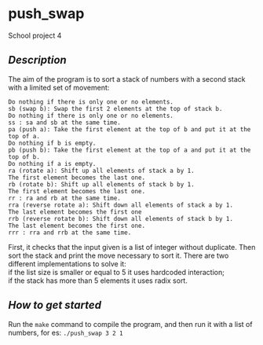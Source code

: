 # **push_swap**
School project 4

## *Description*
The aim of the program is to sort a stack of numbers with a second stack with a limited set of movement:
```sa (swap a): Swap the first 2 elements at the top of stack a.
Do nothing if there is only one or no elements.
sb (swap b): Swap the first 2 elements at the top of stack b.
Do nothing if there is only one or no elements.
ss : sa and sb at the same time.
pa (push a): Take the first element at the top of b and put it at the top of a.
Do nothing if b is empty.
pb (push b): Take the first element at the top of a and put it at the top of b.
Do nothing if a is empty.
ra (rotate a): Shift up all elements of stack a by 1.
The first element becomes the last one.
rb (rotate b): Shift up all elements of stack b by 1.
The first element becomes the last one.
rr : ra and rb at the same time.
rra (reverse rotate a): Shift down all elements of stack a by 1.
The last element becomes the first one
rrb (reverse rotate b): Shift down all elements of stack b by 1.
The last element becomes the first one.
rrr : rra and rrb at the same time.
```

First, it checks that the input given is a list of integer without duplicate.
Then sort the stack and print the move necessary to sort it.
There are two different implementations to solve it: <br>
if the list size is smaller or equal to 5 it uses hardcoded interaction;<br>
if the stack has more than 5 elements it uses radix sort.

## *How to get started*
Run the ```make``` command to compile the program, and then run it with a list of numbers, for es:
```./push_swap 3 2 1```
